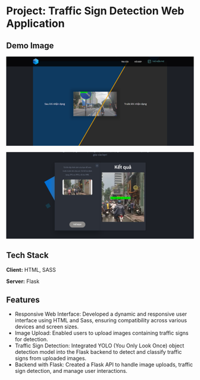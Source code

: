 # Project: Traffic Sign Detection Web Application

## Demo Image

![Alt text](./client/src/images/demo_2.png)

![Alt text](./client/src/images/demo_1.png)


## Tech Stack

**Client:** HTML, SASS

**Server:** Flask

## Features

- Responsive Web Interface: Developed a dynamic and responsive user interface using HTML and Sass, ensuring compatibility across various devices and screen sizes.
- Image Upload: Enabled users to upload images containing traffic signs for detection.
- Traffic Sign Detection: Integrated YOLO (You Only Look Once) object detection model into the Flask backend to detect and classify traffic signs from uploaded images.
- Backend with Flask: Created a Flask API to handle image uploads, traffic sign detection, and manage user interactions.

